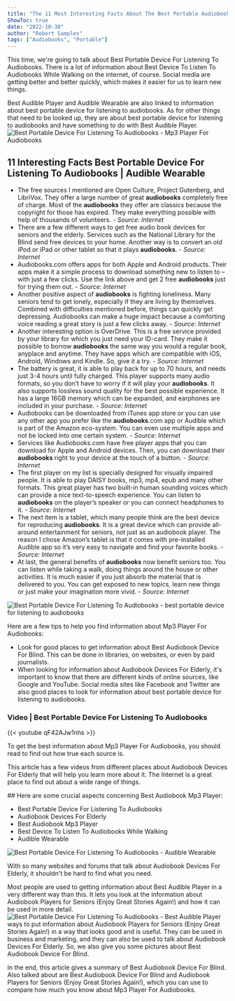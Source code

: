 ```yaml
---
title: "The 11 Most Interesting Facts About The Best Portable Audiobook Player"
ShowToc: true 
date: "2022-10-30"
author: "Robert Samples" 
tags: ["Audiobooks", "Portable"]
---
```


	
This time, we're going to talk about Best Portable Device For Listening To Audiobooks. There is a lot of information about Best Device To Listen To Audiobooks While Walking on the internet, of course. Social media are getting better and better quickly, which makes it easier for us to learn new things.

Best Audible Player and Audible Wearable are also linked to information about best portable device for listening to audiobooks. As for other things that need to be looked up, they are about best portable device for listening to audiobooks and have something to do with Best Audible Player.
<img loading="lazy" src="https://i.pinimg.com/736x/c5/41/cf/c541cf09dc9cc7c2f79738e1e3ced824--spy-listening-device-ears.jpg" onerror="this.onerror=null;this.src='https://blogger.googleusercontent.com/img/a/AVvXsEhe7F7TRXHtjiKvHb5vS7DmnxvpHiDyoYyYvm1nHB3Qp2_w3BnM6A2eq4v7FYxCC9bfZt3a9vIMtAYEKUiaDQbHMg-ViyGmRIj39MLp0bGFfgfYw1Dc9q_H-T0wiTm3l0Uq42dETrN9eC8aGJ9_IORZsxST1AcLR7np1koOfcc7tnHa4S8Mwz_xD9d0=s16000';" alt="Best Portable Device For Listening To Audiobooks - Mp3 Player For Audiobooks" >

## 11 Interesting Facts Best Portable Device For Listening To Audiobooks | Audible Wearable
-   The free sources I mentioned are Open Culture, Project Gutenberg, and LibriVox. They offer a large number of great **audiobooks** completely free of charge. Most of the **audiobooks** they offer are classics because the copyright for those has expired. They make everything possible with help of thousands of volunteers. - <cite>Source: Internet</cite>
-   There are a few different ways to get free audio book devices for seniors and the elderly. Services such as the National Library for the Blind send free devices to your home. Another way is to convert an old iPod or iPad or other tablet so that it plays **audiobooks**. - <cite>Source: Internet</cite>
-   Audiobooks.com offers apps for both Apple and Android products. Their apps make it a simple process to download something new to listen to – with just a few clicks. Use the link above and get 2 free **audiobooks** just for trying them out. - <cite>Source: Internet</cite>
-   Another positive aspect of **audiobooks** is fighting loneliness. Many seniors tend to get lonely, especially if they are living by themselves. Combined with difficulties mentioned before, things can quickly get depressing. Audiobooks can make a huge impact because a comforting voice reading a great story is just a few clicks away. - <cite>Source: Internet</cite>
-   Another interesting option is OverDrive. This is a free service provided by your library for which you just need your ID-card. They make it possible to borrow **audiobooks** the same way you would a regular book, anyplace and anytime. They have apps which are compatible with iOS, Android, Windows and Kindle. So, give it a try. - <cite>Source: Internet</cite>
-   The battery is great, it is able to play back for up to 70 hours, and needs just 3-4 hours until fully charged. This player supports many audio formats, so you don’t have to worry if it will play your **audiobooks**. It also supports lossless sound quality for the best possible experience. It has a large 16GB memory which can be expanded, and earphones are included in your purchase. - <cite>Source: Internet</cite>
-   Audiobooks can be downloaded from iTunes app store or you can use any other app you prefer like the **audiobooks**.com app or Audible which is part of the Amazon eco-system. You can even use multiple apps and not be locked into one certain system. - <cite>Source: Internet</cite>
-   Services like Audiobooks.com have free player apps that you can download for Apple and Android devices. Then, you can download their **audiobooks** right to your device at the touch of a button. - <cite>Source: Internet</cite>
-   The first player on my list is specially designed for visually impaired people. It is able to play DAISY books, mp3, mp4, epub and many other formats. This great player has two built-in human sounding voices which can provide a nice text-to-speech experience. You can listen to **audiobooks** on the player’s speaker or you can connect headphones to it. - <cite>Source: Internet</cite>
-   The next item is a tablet, which many people think are the best device for reproducing **audiobooks**. It is a great device which can provide all-around entertainment for seniors, not just as an audiobook player. The reason I chose Amazon’s tablet is that it comes with pre-installed Audible app so it’s very easy to navigate and find your favorite books. - <cite>Source: Internet</cite>
-   At last, the general benefits of **audiobooks** now benefit seniors too. You can listen while taking a walk, doing things around the house or other activities. It is much easier if you just absorb the material that is delivered to you. You can get exposed to new topics, learn new things or just make your imagination more vivid. - <cite>Source: Internet</cite>


<img loading="lazy" src="https://images-eu.ssl-images-amazon.com/images/I/51Lu3ZBbvnL._SY291_BO1,204,203,200_QL40_ML2_.jpg" onerror="this.onerror=null;this.src='https://blogger.googleusercontent.com/img/a/AVvXsEhe7F7TRXHtjiKvHb5vS7DmnxvpHiDyoYyYvm1nHB3Qp2_w3BnM6A2eq4v7FYxCC9bfZt3a9vIMtAYEKUiaDQbHMg-ViyGmRIj39MLp0bGFfgfYw1Dc9q_H-T0wiTm3l0Uq42dETrN9eC8aGJ9_IORZsxST1AcLR7np1koOfcc7tnHa4S8Mwz_xD9d0=s16000';" alt="Best Portable Device For Listening To Audiobooks - best portable device for listening to audiobooks" >

Here are a few tips to help you find information about Mp3 Player For Audiobooks:
- Look for good places to get information about Best Audiobook Device For Blind. This can be done in libraries, on websites, or even by paid journalists.
- When looking for information about Audiobook Devices For Elderly, it's important to know that there are different kinds of online sources, like Google and YouTube. Social media sites like Facebook and Twitter are also good places to look for information about best portable device for listening to audiobooks.

### Video | Best Portable Device For Listening To Audiobooks
{{< youtube qF42AJw1nhs >}} 

To get the best information about Mp3 Player For Audiobooks, you should read to find out how true each source is.

This article has a few videos from different places about Audiobook Devices For Elderly that will help you learn more about it. The Internet is a great place to find out about a wide range of things.
<script async="async" data-cfasync="false" src="//normallydemandedalter.com/fe63df3c5408708b15d8dc3d9b206b31/invoke.js"></script>
<div id="container-fe63df3c5408708b15d8dc3d9b206b31"></div>
## Here are some crucial aspects concerning Best Audiobook Mp3 Player:

- Best Portable Device For Listening To Audiobooks
- Audiobook Devices For Elderly
- Best Audiobook Mp3 Player
- Best Device To Listen To Audiobooks While Walking
- Audible Wearable

 <img loading="lazy" src="https://i.pinimg.com/736x/8d/4f/11/8d4f1122d61803bb2cfcca68b9f67372.jpg" onerror="this.onerror=null;this.src='https://blogger.googleusercontent.com/img/a/AVvXsEhe7F7TRXHtjiKvHb5vS7DmnxvpHiDyoYyYvm1nHB3Qp2_w3BnM6A2eq4v7FYxCC9bfZt3a9vIMtAYEKUiaDQbHMg-ViyGmRIj39MLp0bGFfgfYw1Dc9q_H-T0wiTm3l0Uq42dETrN9eC8aGJ9_IORZsxST1AcLR7np1koOfcc7tnHa4S8Mwz_xD9d0=s16000';" alt="Best Portable Device For Listening To Audiobooks - Audible Wearable" >

With so many websites and forums that talk about Audiobook Devices For Elderly, it shouldn't be hard to find what you need.

Most people are used to getting information about Best Audible Player in a very different way than this. It lets you look at the information about Audiobook Players for Seniors (Enjoy Great Stories Again!) and how it can be used in more detail.
<img loading="lazy" src="https://image.slidesharecdn.com/linesandangles-140721001610-phpapp02/95/lines-and-angles-29-638.jpg?cb=1405902052" onerror="this.onerror=null;this.src='https://blogger.googleusercontent.com/img/a/AVvXsEhe7F7TRXHtjiKvHb5vS7DmnxvpHiDyoYyYvm1nHB3Qp2_w3BnM6A2eq4v7FYxCC9bfZt3a9vIMtAYEKUiaDQbHMg-ViyGmRIj39MLp0bGFfgfYw1Dc9q_H-T0wiTm3l0Uq42dETrN9eC8aGJ9_IORZsxST1AcLR7np1koOfcc7tnHa4S8Mwz_xD9d0=s16000';" alt="Best Portable Device For Listening To Audiobooks - Best Audible Player" >
ways to put information about Audiobook Players for Seniors (Enjoy Great Stories Again!) in a way that looks good and is useful. They can be used in business and marketing, and they can also be used to talk about Audiobook Devices For Elderly. So, we also give you some pictures about Best Audiobook Device For Blind.

In the end, this article gives a summary of Best Audiobook Device For Blind. Also talked about are Best Audiobook Device For Blind and Audiobook Players for Seniors (Enjoy Great Stories Again!), which you can use to compare how much you know about Mp3 Player For Audiobooks.
	
	
	
	

